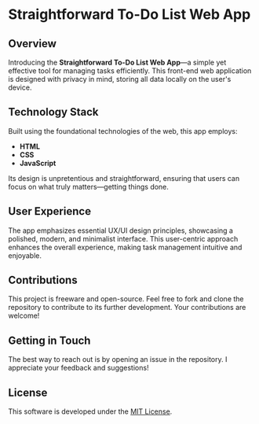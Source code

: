 # Straightforward To-Do List Web App

## Overview

Introducing the **Straightforward To-Do List Web App**—a simple yet effective tool for managing tasks efficiently. This front-end web application is designed with privacy in mind, storing all data locally on the user's device.

## Technology Stack

Built using the foundational technologies of the web, this app employs:
- **HTML**
- **CSS**
- **JavaScript**

Its design is unpretentious and straightforward, ensuring that users can focus on what truly matters—getting things done.

## User Experience

The app emphasizes essential UX/UI design principles, showcasing a polished, modern, and minimalist interface. This user-centric approach enhances the overall experience, making task management intuitive and enjoyable.

## Contributions

This project is freeware and open-source. Feel free to fork and clone the repository to contribute to its further development. Your contributions are welcome!

## Getting in Touch

The best way to reach out is by opening an issue in the repository. I appreciate your feedback and suggestions!

## License

This software is developed under the [MIT License](LICENSE).



